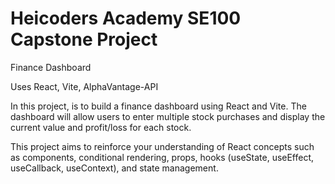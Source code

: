 # Heicoders Academy SE100 Capstone Project

Finance Dashboard

Uses React, Vite, AlphaVantage-API

In this project, is to build a finance dashboard using React and Vite. The dashboard will allow users to enter multiple stock purchases and display the current value and profit/loss for each stock.

This project aims to reinforce your understanding of React concepts such as components, conditional rendering, props, hooks (useState, useEffect, useCallback, useContext), and state management.
